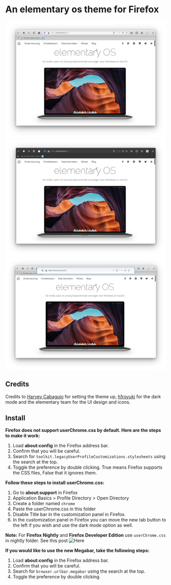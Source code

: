 # An elementary os theme for Firefox

![Screenshot](Screenshot.png)
![Screenshot](Screenshot_darkmode.png)
![Screenshot](Screenshot_nightly.png)

## Credits
Credits to [Harvey Cabaguio](https://github.com/harveycabaguio/firefox-elementary-theme) for setting the theme up, [h1royuki](https://github.com/h1royuki/firefox-elementary-theme) for the dark mode and the elementary team for the UI design and icons.

## Install
**Firefox does not support userChrome.css by default. Here are the steps to make it work:**
1. Load **about:config** in the Firefox address bar.
2. Confirm that you will be careful.
3. Search for `toolkit.legacyUserProfileCustomizations.stylesheets` using the search at the top.
4. Toggle the preference by double clicking. True means Firefox supports the CSS files, False that it ignores them.

**Follow these steps to install userChrome.css:**
1. Go to **about:support** in Firefox
2. Application Basics > Profile Directory > Open Directory
3. Create a folder named `chrome`
4. Paste the userChrome.css in this folder
5. Disable Title bar in the customization panel in Firefox.
5. In the customization panel in Firefox you can move the new tab button to the left if you wish and use the dark mode option as well.

**Note:** For **Firefox Nightly** and **Firefox Developer Edition** use ``userChrome.css`` in nightly folder.
See this post ![Here](https://github.com/Zonnev/elementaryos-firefox-theme/issues/37)

**If you would like to use the new Megabar, take the following steps:**
1. Load **about:config** in the Firefox address bar.
2. Confirm that you will be careful.
3. Search for `browser.urlbar.megabar` using the search at the top.
4. Toggle the preference by double clicking.
